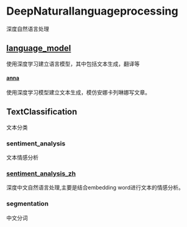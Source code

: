 # DeepNaturallanguageprocessing

深度自然语言处理

## [language_model](https://github.com/STHSF/DeepNaturalLanguageProcessing/tree/master/language_model)
使用深度学习建立语言模型，其中包括文本生成，翻译等
#### [anna](https://github.com/STHSF/DeepNaturalLanguageProcessing/tree/master/language_model/anna)
使用深度学习模型建立文本生成，模仿安娜卡列琳娜写文章。

## TextClassification
文本分类
### sentiment_analysis
文本情感分析
### [sentiment_analysis_zh](https://github.com/STHSF/DeepNaturalLanguageProcessing/tree/master/sentiment_analysis/sentiment_analysis_zh)
深度中文自然语言处理,主要是结合embedding word进行文本的情感分析。

### segmentation
中文分词